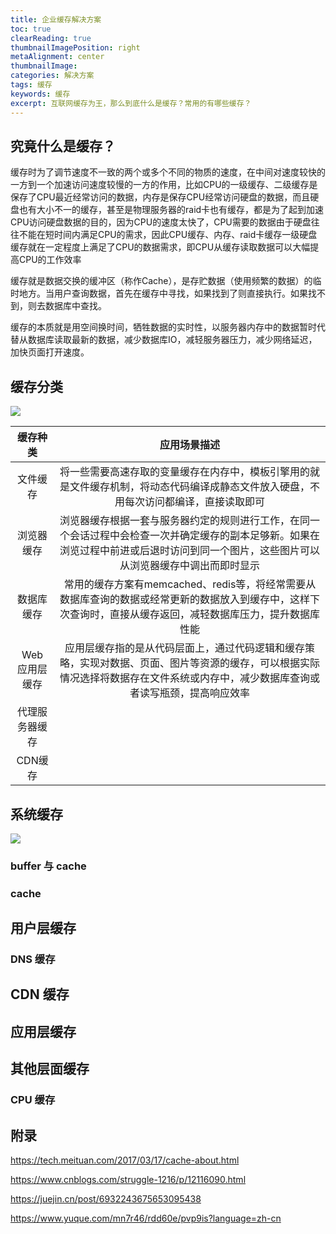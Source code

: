 ```yaml
---
title: 企业缓存解决方案
toc: true
clearReading: true
thumbnailImagePosition: right
metaAlignment: center
thumbnailImage:
categories: 解决方案
tags: 缓存
keywords: 缓存
excerpt: 互联网缓存为王，那么到底什么是缓存？常用的有哪些缓存？
---
```

## 究竟什么是缓存？

缓存时为了调节速度不一致的两个或多个不同的物质的速度，在中间对速度较快的一方到一个加速访问速度较慢的一方的作用，比如CPU的一级缓存、二级缓存是保存了CPU最近经常访问的数据，内存是保存CPU经常访问硬盘的数据，而且硬盘也有大小不一的缓存，甚至是物理服务器的raid卡也有缓存，都是为了起到加速CPU访问硬盘数据的目的，因为CPU的速度太快了，CPU需要的数据由于硬盘往往不能在短时间内满足CPU的需求，因此CPU缓存、内存、raid卡缓存一级硬盘缓存就在一定程度上满足了CPU的数据需求，即CPU从缓存读取数据可以大幅提高CPU的工作效率





缓存就是数据交换的缓冲区（称作Cache），是存贮数据（使用频繁的数据）的临时地方。当用户查询数据，首先在缓存中寻找，如果找到了则直接执行。如果找不到，则去数据库中查找。

缓存的本质就是用空间换时间，牺牲数据的实时性，以服务器内存中的数据暂时代替从数据库读取最新的数据，减少数据库IO，减轻服务器压力，减少网络延迟，加快页面打开速度。

## 缓存分类

![](https://gitee.com/mingchaohu/blog-image/raw/master/image/缓存种类.png)

|    缓存种类    |                         应用场景描述                         |
| :------------: | :----------------------------------------------------------: |
|    文件缓存    | 将一些需要高速存取的变量缓存在内存中，模板引擎用的就是文件缓存机制，将动态代码编译成静态文件放入硬盘，不用每次访问都编译，直接读取即可 |
|   浏览器缓存   | 浏览器缓存根据一套与服务器约定的规则进行工作，在同一个会话过程中会检查一次并确定缓存的副本足够新。如果在浏览过程中前进或后退时访问到同一个图片，这些图片可以从浏览器缓存中调出而即时显示 |
|   数据库缓存   | 常用的缓存方案有memcached、redis等，将经常需要从数据库查询的数据或经常更新的数据放入到缓存中，这样下次查询时，直接从缓存返回，减轻数据库压力，提升数据库性能 |
| Web 应用层缓存 | 应用层缓存指的是从代码层面上，通过代码逻辑和缓存策略，实现对数据、页面、图片等资源的缓存，可以根据实际情况选择将数据存在文件系统或内存中，减少数据库查询或者读写瓶颈，提高响应效率 |
| 代理服务器缓存 |                                                              |
|    CDN缓存     |                                                              |

## 系统缓存

![](https://gitee.com/mingchaohu/blog-image/raw/master/image/image-20211114143633461.png)

### buffer 与 cache

### cache



## 用户层缓存

### DNS 缓存



## CDN 缓存



## 应用层缓存



## 其他层面缓存

### CPU 缓存



## 附录

[缓存概念]:https://www.cnblogs.com/sunshineliulu/p/7376527.html

https://tech.meituan.com/2017/03/17/cache-about.html

https://www.cnblogs.com/struggle-1216/p/12116090.html

https://juejin.cn/post/6932243675653095438

https://www.yuque.com/mn7r46/rdd60e/pvp9is?language=zh-cn

